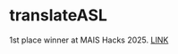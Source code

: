 # translateASL
1st place winner at MAIS Hacks 2025. [LINK](https://dpbarry.github.io/translateASL/)
